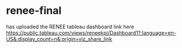 # renee-final

has uploaded the RENEE tableau dashboard link here
https://public.tableau.com/views/reneekpi/Dashboard1?:language=en-US&:display_count=n&:origin=viz_share_link
